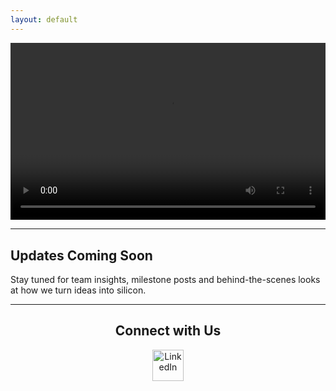 ```yaml
---
layout: default
---
```


<!-- VIDEO FIRST -->

<div style="position: relative; padding-bottom: 56.25%; height: 0; overflow: hidden; max-width: 100%; height: auto;">
  <video style="position: absolute; top: 0; left: 0; width: 100%; height: 100%;" controls>
    <source src="{{ site.baseurl }}/assets/images/impulse_logo_Final_Scene.mp4" type="video/mp4">
    Your browser does not support the video tag.
  </video>
</div>

---

## Updates Coming Soon

Stay tuned for team insights, milestone posts and behind-the-scenes looks at how we turn ideas into silicon.

---


<h2 align="center">Connect with Us</h2>

<p align="center">
  <a href="https://www.linkedin.com/company/impulse-hochschule-reutlingen" target="_blank">
    <img src="{{ site.baseurl }}/assets/images/LI-In-Bug.png" alt="LinkedIn" width="50"/>
  </a>
</p>

